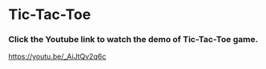 # Tic-Tac-Toe
### Click the Youtube link to watch the demo of Tic-Tac-Toe game. ###
https://youtu.be/_AiJtQv2q6c
